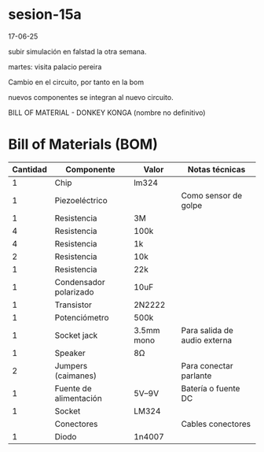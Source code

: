 # sesion-15a
17-06-25

subir simulación en falstad la otra semana.

martes: visita palacio pereira

Cambio en el circuito, por tanto en la bom

nuevos componentes se integran al nuevo circuito.

BILL OF MATERIAL - DONKEY KONGA (nombre no definitivo)

# Bill of Materials (BOM)

| Cantidad | Componente            | Valor        | Notas técnicas                         |
|----------|-----------------------|--------------|----------------------------------------|
| 1        | Chip                  | lm324        |                                        |
| 1        | Piezoeléctrico        |              | Como sensor de golpe                   |
| 1        | Resistencia           | 3M           |                                        |
| 4        | Resistencia           | 100k         |                                        |
| 4        | Resistencia           | 1k           |                                        |
| 2        | Resistencia           | 10k          |                                        |
| 1        | Resistencia           | 22k          |                                        |
| 1        | Condensador polarizado| 10uF         |                                        |
| 1        | Transistor            | 2N2222       |                                        |
| 1        | Potenciómetro         | 500k         |                                        |
| 1        | Socket jack           | 3.5mm mono   | Para salida de audio externa           |
| 1        | Speaker               | 8Ω           |                                        |
| 2        | Jumpers (caimanes)    |              | Para conectar parlante                 |
| 1        | Fuente de alimentación| 5V–9V        | Batería o fuente DC                    |
| 1        | Socket                | LM324        |                                        |
|          | Conectores            |              | Cables conectores                      |
|1         | Diodo                 |  1n4007      |                                        |








